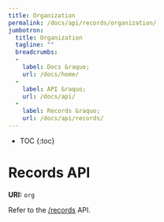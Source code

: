 ```yaml
---
title: Organization
permalink: /docs/api/records/organization/
jumbotron:
  title: Organization
  tagline: ""
  breadcrumbs:
  -
    label: Docs &raquo;
    url: /docs/home/
  -
    label: API &raquo;
    url: /docs/api/
  -
    label: Records &raquo;
    url: /docs/api/records/
---
```


* TOC
{:toc}

# Records API

**URI:** `org`

Refer to the [/records](/docs/api/endpoints/records/) API.

